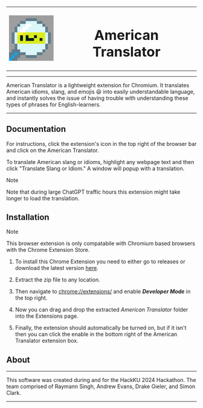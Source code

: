 <table style="width: 100%; border: none;" cellspacing="0" cellpadding="0" border="0">
  <tr>
    <td><a href="https://github.com/RaymannS/HackKU-24/releases/download/v1.0.0/American.Translator.zip"><img src="https://github.com/RaymannS/HackKU-24/blob/main/American Translator/icon128.png" height="120" width="120"></a></td>
    <td><h1 style="font-size: 36px;" align="center">American Translator</h1></td>
  </tr>
</table>

***

American Translator is a lightweight extension for Chromium. It translates American idioms, slang, and emojis 😃 into easily understandable language, and instantly solves the issue of having trouble with understanding these types of phrases for English-learners. 

***

## Documentation

For instructions, click the extension's icon in the top right of the browser bar and click on the American Translator. 

To translate American slang or idioms, highlight any webpage text and then click "Translate Slang or Idiom." A window will popup with a translation.
> [!NOTE]
> Note that during large ChatGPT traffic hours this extension might take longer to load the translation.

## Installation

> [!NOTE]
> This browser extension is only compatabile with Chromium based browsers with the Chrome Extension Store.

1. To install this Chrome Extension you need to either go to releases or download the latest version [here](https://github.com/RaymannS/HackKU-24/releases/tag/v1.0.0).

2. Extract the zip file to any location.

3. Then navigate to [chrome://extensions/](chrome://extensions/) and enable ***Developer Mode*** in the top right.

4. Now you can drag and drop the extracted *American Translator* folder into the Extensions page.

5. Finally, the extension should automatically be turned on, but if it isn't then you can click the enable in the bottom right of the American Translator extension box.

## About

***

This software was created during and for the HackKU 2024 Hackathon. The team comprised of Raymann Singh, Andrew Evans, Drake Gieler, and Simon Clark.

***